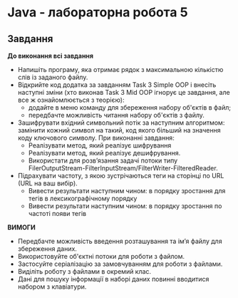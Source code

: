 # Java - лабораторна робота 5

## Завдання

**До виконання всі завдання**

- Напишіть програму, яка отримає рядок з максимальною кількістю слів із заданого файлу.
- Відкрийте код додатка за завданням Task 3 Simple OOP і внесіть наступні зміни (хто виконав Task 3 Mid OOP ігнорує це завдання, але все ж ознайомлюється з теорією):
    - додайте в меню команду для збереження набору об'єктів в файл;
    - передбачте можливість читання набору об'єктів з файлу.
- Зашифрувати вхідний символьний потік за наступним алгоритмом: замінити кожний символ на такий, код якого більший на значення коду ключового символу. При виконанні завдання: 
    - Реалізувати метод, який реалізує шифрування 
    - Реалізувати метод, який реалізує дешифрування. 
    - Використати для розв’язання задачі потоки типу FilerOutputStream-FilterInputStream/FilterWriter-FilteredReader. 
- Підрахувати частоту, з якою зустрічаються теги на сторінці по URL (URL на ваш вибір).
    - Вивести результати наступним чином: в порядку зростання для тегів в лексикографічному порядку
    - Вивести результати наступним чином: в порядку зростання по частоті появи тегів
	
**ВИМОГИ**

- Передбачте можливість введення розташування та ім’я файлу для збереження даних. 
- Використовуйте об'єктні потоки для роботи з файлом. 
- Застосуйте серіалізацію за замовчуванням для роботи з файлами. 
- Виділіть роботу з файлами в окремий клас. 
- Дані для пошуку інформації в наборі даних повинні вводитися набором з клавіатури. 


